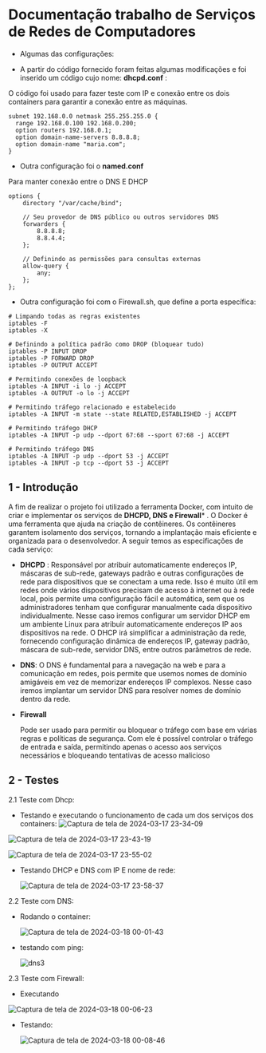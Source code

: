 # Documentação trabalho de Serviços de Redes de Computadores

- Algumas das configurações:

 
- A partir do código fornecido foram feitas algumas modificações e foi inserido um código cujo nome: **dhcpd.conf** : 

O código foi usado para fazer teste com IP e conexão entre os dois containers para garantir a conexão entre as máquinas.

```
subnet 192.168.0.0 netmask 255.255.255.0 {
  range 192.168.0.100 192.168.0.200;
  option routers 192.168.0.1;
  option domain-name-servers 8.8.8.8;
  option domain-name "maria.com";
}
```

- Outra configuração foi o **named.conf**

Para manter conexão entre o DNS E DHCP 

```
options {
    directory "/var/cache/bind";

    // Seu provedor de DNS público ou outros servidores DNS
    forwarders {
        8.8.8.8;
        8.8.4.4;
    };

    // Definindo as permissões para consultas externas
    allow-query {
        any;
    };
};
```

- Outra configuração foi com o Firewall.sh, que define a porta específica:

  
```
# Limpando todas as regras existentes
iptables -F
iptables -X

# Definindo a política padrão como DROP (bloquear tudo)
iptables -P INPUT DROP
iptables -P FORWARD DROP
iptables -P OUTPUT ACCEPT

# Permitindo conexões de loopback
iptables -A INPUT -i lo -j ACCEPT
iptables -A OUTPUT -o lo -j ACCEPT

# Permitindo tráfego relacionado e estabelecido
iptables -A INPUT -m state --state RELATED,ESTABLISHED -j ACCEPT

# Permitindo tráfego DHCP
iptables -A INPUT -p udp --dport 67:68 --sport 67:68 -j ACCEPT

# Permitindo tráfego DNS
iptables -A INPUT -p udp --dport 53 -j ACCEPT
iptables -A INPUT -p tcp --dport 53 -j ACCEPT

```

## 1 - Introdução

A fim de realizar o projeto foi utilizado a ferramenta Docker, com intuito de criar e implementar os serviços de **DHCPD, DNS e Firewall*** . O Docker é uma ferramenta que ajuda na criação de contêineres. Os contêineres garantem isolamento dos serviços, tornando a implantação mais eficiente e organizada para o desenvolvedor. A seguir temos as especificações de cada serviço:

- **DHCPD** :
  Responsável por atribuir automaticamente endereços IP, máscaras de sub-rede, gateways padrão e outras configurações de rede para dispositivos que se conectam a uma rede. Isso é muito útil em redes onde vários dispositivos precisam de acesso à internet ou à rede local, pois permite uma configuração fácil e automática, sem que os administradores tenham que configurar manualmente cada dispositivo individualmente.
  Nesse caso iremos configurar um servidor DHCP em um ambiente Linux para atribuir automaticamente endereços IP aos dispositivos na rede. O DHCP irá simplificar a administração da rede, fornecendo configuração dinâmica de endereços IP, gateway padrão, máscara de sub-rede, servidor DNS, entre outros parâmetros de rede.

- **DNS**:
  O DNS é fundamental para a navegação na web e para a comunicação em redes, pois permite que usemos nomes de domínio amigáveis em vez de memorizar endereços IP complexos.
  Nesse caso iremos implantar um servidor DNS para resolver nomes de domínio dentro da rede.

- **Firewall**

  Pode ser usado para permitir ou bloquear o tráfego com base em várias regras e políticas de segurança. Com ele é possível controlar o tráfego de entrada e saída, permitindo apenas o acesso aos serviços necessários e bloqueando tentativas de acesso malicioso

## 2 - Testes

2.1 Teste com Dhcp:
 - Testando e executando o funcionamento de cada um dos serviços dos containers: 
![Captura de tela de 2024-03-17 23-34-09](https://github.com/MariaDev01/redes5p2/assets/116850515/c373db7c-661c-4ce9-a5d0-199280ffa976)

![Captura de tela de 2024-03-17 23-43-19](https://github.com/MariaDev01/redes5p2/assets/116850515/400104e5-3095-4813-851e-a0440d9002dc)

![Captura de tela de 2024-03-17 23-55-02](https://github.com/MariaDev01/redes5p2/assets/116850515/72a97ead-5e50-486e-a686-d41272e2a803)


- Testando DHCP e DNS com IP E nome de rede:

  ![Captura de tela de 2024-03-17 23-58-37](https://github.com/MariaDev01/redes5p2/assets/116850515/0b2f3d1d-d934-4a71-81b7-cfe2bffa7f55)

2.2 Teste com DNS:

- Rodando o container:

  ![Captura de tela de 2024-03-18 00-01-43](https://github.com/MariaDev01/redes5p2/assets/116850515/5fe2a6b9-e590-4c42-a7c3-6338fadebcb1)


- testando com ping:

  ![dns3](https://github.com/MariaDev01/redes5p2/assets/116850515/4dc17aa2-7c0a-4239-96b6-69428dcb3234)


2.3 Teste com Firewall:

- Executando

![Captura de tela de 2024-03-18 00-06-23](https://github.com/MariaDev01/redes5p2/assets/116850515/ad436958-5d34-402b-bc37-81b1d7f6a729)

- Testando:

  ![Captura de tela de 2024-03-18 00-08-46](https://github.com/MariaDev01/redes5p2/assets/116850515/bcc134ef-d5e1-44a4-937f-1f6278c71878)

  
